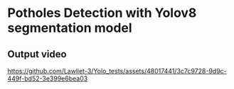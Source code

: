 # Potholes Detection with Yolov8 segmentation model

## Output video
https://github.com/Lawliet-3/Yolo_tests/assets/48017441/3c7c9728-9d9c-449f-bd52-3e399e6bea03

